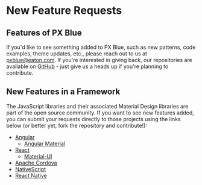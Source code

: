 # New Feature Requests

## Features of PX Blue
If you'd like to see something added to PX Blue, such as new patterns, code examples, theme updates, etc., please reach out to us at pxblue@eaton.com. If you're interested in giving back, our repositories are available on [GitHub](https://github.com/pxblue) - just give us a heads up if you're planning to contribute.

## New Features in a Framework
The JavaScript libraries and their associated Material Design libraries are part of the open source community. If you want to see new features added, you can submit your requests directly to those projects using the links below (or better yet, fork the repository and contribute!):

* [Angular](https://github.com/angular/angular/issues)
    * [Angular Material](https://github.com/angular/material2)
* [React](https://github.com/facebook/react/issues)
    * [Material-UI](https://github.com/mui-org/material-ui/issues)
* [Apache Cordova](https://github.com/apache/cordova/issues)
* [NativeScript](https://github.com/NativeScript/NativeScript/issues)
* [React Native](https://github.com/facebook/react-native/issues)


